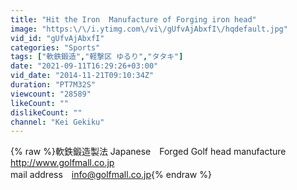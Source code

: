 ```yaml
---
title: "Hit the Iron  Manufacture of Forging iron head"
image: "https:\/\/i.ytimg.com\/vi\/gUfvAjAbxfI\/hqdefault.jpg"
vid_id: "gUfvAjAbxfI"
categories: "Sports"
tags: ["軟鉄鍛造","軽撃区 ゆるり","タタキ"]
date: "2021-09-11T16:29:26+03:00"
vid_date: "2014-11-21T09:10:34Z"
duration: "PT7M32S"
viewcount: "28589"
likeCount: ""
dislikeCount: ""
channel: "Kei Gekiku"
---
```

{% raw %}軟鉄鍛造製法 Japanese　Forged Golf head manufacture<br /><a rel="nofollow" target="blank" href="http://www.golfmall.co.jp">http://www.golfmall.co.jp</a> <br />mail address　info@golfmall.co.jp{% endraw %}
